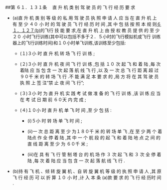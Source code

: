 ##第 ６１．１３１条 　直 升 机 类 别 驾 驶 员 的 飞 行 经 历 要 求

- (a)直 升 机 类 别 等 级 的 私 用 驾 驶 员 执 照 申 请 人 应 当 在 直 升 机 上 有 至 少 ４０ 小 时 的 驾 驶 员 飞 行 经 历 时 间 ,其 中 包 括 按 照 本 规 则[６１．１２７(b)](CCAR.61.127.MD)的飞行 技 能 要 求,在 直 升 机 上 由 授 权 教 员 提 供 的 至 少 ２０ 小时飞行训练(其中可以包括不多于２．５小时的飞行模拟机或飞行 训练器上的飞行训练时间)和１０小时单飞训练,该训练至少包括:

  + (１)３小 时 直 升 机 转 场 飞 行 训 练 ;

  + (２)３小 时 直 升 机 夜 间 飞 行 训 练 ,包 括 １０ 次 起 飞 和 着 陆 ,每 次着陆 应 当 包 含 一 次 起 落 航 线 飞 行 ,以 及 一 次 总 飞 行 距 离 超 过 ９０千 米 的 转 场 飞 行 .不 能 满 足 本 要 求 的 ,局 方 将 在 其 驾 驶 员 执 照 上 签 注“禁 止 夜 间 飞 行”;

  + (３)３小 时 为 直 升 机 实 践 考 试 做 准 备 的 飞 行 训 练 ,该 训 练 应 当 在 考 试 日 期 前 ６０天 内 完 成 ;

  + (４)１０小 时 直 升 机 单 飞 时 间 ,至 少 包 括 :

    * (i)５小 时 转 场 单 飞 时 间 ;

    * (ii)一 次 总 距 离 至 少 为１８０千 米 的 转 场 单 飞 ,在 至 少 两 个 着 陆点 作 全 停 着 陆 ,其 中 一 个 航 段 的 起 飞 和 着 陆 地 点 之 间 的 直 线 距 离 至 少 为 ６０千 米 ;

    * (iii)在 具 有 飞 行 管 制 塔 台 的 机 场 作 ３ 次 起 飞 和 ３ 次 全 停 着 陆 ,每 次 着 陆 应 当 包 含 一 次 起 落 航 线 飞 行 .

- (b)持 有 飞 机 、倾 转 旋 翼 机 、自 转 旋 翼 机 等 级 的 执 照 申 请 人 ,其 原 飞 行 经 历 可 以 折 算 １０ 小 时 ,计 入 本 条 (a)款 要 求 的 飞 行 经 历时 间 .
